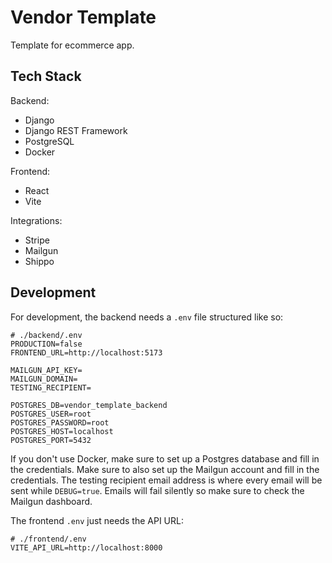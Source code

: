 # Vendor Template

Template for ecommerce app.

## Tech Stack

Backend:

- Django
- Django REST Framework
- PostgreSQL
- Docker

Frontend:

- React
- Vite

Integrations:

- Stripe
- Mailgun
- Shippo

## Development

For development, the backend needs a `.env` file structured like so:

```
# ./backend/.env
PRODUCTION=false
FRONTEND_URL=http://localhost:5173

MAILGUN_API_KEY=
MAILGUN_DOMAIN=
TESTING_RECIPIENT=

POSTGRES_DB=vendor_template_backend
POSTGRES_USER=root
POSTGRES_PASSWORD=root
POSTGRES_HOST=localhost
POSTGRES_PORT=5432
```

If you don't use Docker, make sure to set up a Postgres database and fill in the credentials.
Make sure to also set up the Mailgun account and fill in the credentials. The testing recipient email address is where every email will be sent while `DEBUG=true`. Emails will fail silently so make sure to check the Mailgun dashboard.

The frontend `.env` just needs the API URL:

```
# ./frontend/.env
VITE_API_URL=http://localhost:8000
```
